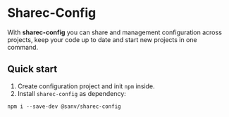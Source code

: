 # Sharec-Config

With **sharec-config** you can share and management configuration across projects, keep your code up to date and start new projects in one command.

## Quick start

1. Create configuration project and init `npm` inside.
2. Install `sharec-config` as dependency:

```shell
npm i --save-dev @sanv/sharec-config
```

